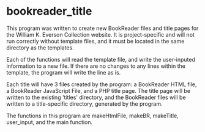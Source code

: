 # bookreader_title

This program was written to create new BookReader files and title pages for the William K. Everson Collection website. It is project-specific and will not run correctly without template files, and it must be located in the same directory as the templates. 

Each of the functions will read the template file, and write the user-inputed information to a new file. If there are no changes to any lines within the template, the program will write the line as is. 

Each title will have 3 files created by the program: a BookReader HTML file, a BookReader JavaScript File, and a PHP title page. The title page will be written to the existing 'titles' directory, and the BookReader files will be written to a title-specific directory, generated by the program.

The functions in this program are makeHtmlFile, makeBR, makeTitle, user_input, and the main function.
